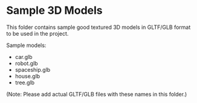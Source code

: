 # Sample 3D Models

This folder contains sample good textured 3D models in GLTF/GLB format to be used in the project.

Sample models:
- car.glb
- robot.glb
- spaceship.glb
- house.glb
- tree.glb

(Note: Please add actual GLTF/GLB files with these names in this folder.)
